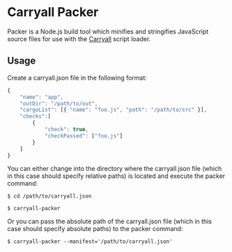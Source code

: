 # Carryall Packer

Packer is a Node.js build tool which minifies and stringifies JavaScript source files for use with the [Carryall](https://github.com/bimech/carryall.js) script loader.

## Usage

Create a carryall.json file in the following format:

```javascript
{
    "name": "app",
    "outDir": "/path/to/out",
    "cargoList": [{ "name": "foo.js", "path": "/path/to/src" }],
    "checks":[
        {
            "check": true,
            "checkPassed": ["foo.js"]
        }
    ]
}
```

You can either change into the directory where the carryall.json file (which in this case should specify relative paths) is located and execute the packer command:

```
$ cd /path/to/carryall.json

$ carryall-packer
```

Or you can pass the absolute path of the carryall.json file (which in this case should specify absolute paths) to the packer command:

```
$ carryall-packer --manifest='/path/to/carryall.json'
```